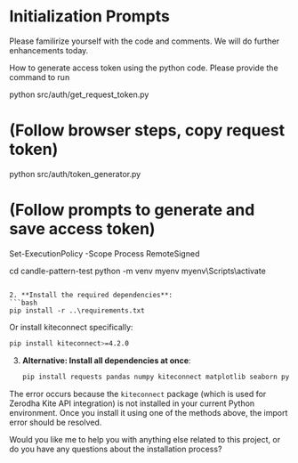 # Initialization Prompts

Please familirize yourself with the code and comments. We will do further enhancements today.

How to generate access token using the python code. Please provide the command to run

python src/auth/get_request_token.py
# (Follow browser steps, copy request token)

python src/auth/token_generator.py
# (Follow prompts to generate and save access token)

Set-ExecutionPolicy -Scope Process RemoteSigned

   cd candle-pattern-test
   python -m venv myenv
   myenv\Scripts\activate
   ```

2. **Install the required dependencies**:
   ```bash
   pip install -r ..\requirements.txt
   ```

   Or install kiteconnect specifically:
   ```bash
   pip install kiteconnect>=4.2.0
   ```

3. **Alternative: Install all dependencies at once**:
   ```bash
   pip install requests pandas numpy kiteconnect matplotlib seaborn pytest pytest-cov pytest-mock black flake8 mypy python-dateutil python-dotenv pydantic pydantic-ai ta scikit-learn
   ```

The error occurs because the `kiteconnect` package (which is used for Zerodha Kite API integration) is not installed in your current Python environment. Once you install it using one of the methods above, the import error should be resolved.

Would you like me to help you with anything else related to this project, or do you have any questions about the installation process?